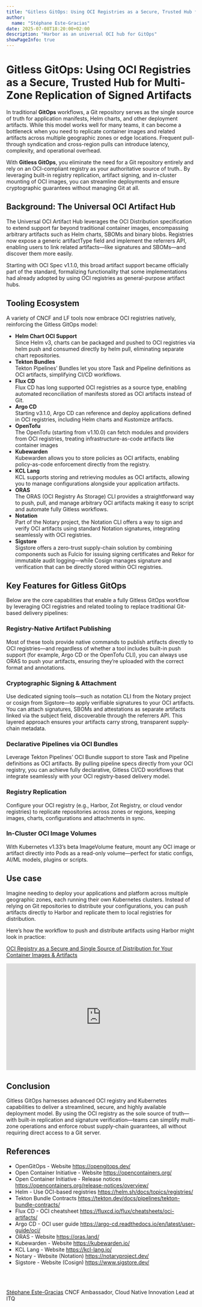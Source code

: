```yaml
---
title: "Gitless GitOps: Using OCI Registries as a Secure, Trusted Hub for Multi-Zone Replication of Signed Artifacts"
author:
  name: "Stéphane Este-Gracias"
date: 2025-07-08T18:20:00+02:00
description: "Harbor as an universal OCI hub for GitOps"
showPageInfo: true
---
```


# Gitless GitOps: Using OCI Registries as a Secure, Trusted Hub for Multi-Zone Replication of Signed Artifacts

In traditional **GitOps** workflows, a Git repository serves as the single source of truth for application manifests, Helm charts, and other deployment artifacts. While this model works well for many teams, it can become a bottleneck when you need to replicate container images and related artifacts across multiple geographic zones or edge locations. Frequent pull-through syndication and cross-region pulls can introduce latency, complexity, and operational overhead.

With **Gitless GitOps**, you eliminate the need for a Git repository entirely and rely on an OCI-compliant registry as your authoritative source of truth.. By leveraging built-in registry replication, artifact signing, and in-cluster mounting of OCI images, you can streamline deployments and ensure cryptographic guarantees without managing Git at all.

## Background: The Universal OCI Artifact Hub

The Universal OCI Artifact Hub leverages the OCI Distribution specification to extend support far beyond traditional container images, encompassing arbitrary artifacts such as Helm charts, SBOMs and binary blobs. Registries now expose a generic artifactType field and implement the referrers API, enabling users to link related artifacts—like signatures and SBOMs—and discover them more easily.

Starting with OCI Spec v1.1.0, this broad artifact support became officially part of the standard, formalizing functionality that some implementations had already adopted by using OCI registries as general-purpose artifact hubs.

## Tooling Ecosystem

A variety of CNCF and LF tools now embrace OCI registries natively, reinforcing the Gitless GitOps model:

- **Helm Chart OCI Support**
  <br>
  Since Helm v3, charts can be packaged and pushed to OCI registries via helm push and consumed directly by helm pull, eliminating separate chart repositories.
- **Tekton Bundles**
  <br>
  Tekton Pipelines’ Bundles let you store Task and Pipeline definitions as OCI artifacts, simplifying CI/CD workflows.
- **Flux CD**
  <br>
  Flux CD has long supported OCI registries as a source type, enabling automated reconciliation of manifests stored as OCI artifacts instead of Git.
- **Argo CD**
  <br>
  Starting v3.1.0, Argo CD can reference and deploy applications defined in OCI registries, including Helm charts and Kustomize artifacts.
- **OpenTofu**
  <br>
  The OpenTofu (starting from v1.10.0) can fetch modules and providers from OCI registries, treating infrastructure-as-code artifacts like container images
- **Kubewarden**
  <br>
  Kubewarden allows you to store policies as OCI artifacts, enabling policy-as-code enforcement directly from the registry.
- **KCL Lang**
  <br>
  KCL supports storing and retrieving modules as OCI artifacts, allowing you to manage configurations alongside your application artifacts.
- **ORAS**
  <br>
  The ORAS (OCI Registry As Storage) CLI provides a straightforward way to push, pull, and manage arbitrary OCI artifacts making it easy to script and automate fully Gitless workflows.
- **Notation**
  <br>
  Part of the Notary project, the Notation CLI offers a way to sign and verify OCI artifacts using standard Notation signatures, integrating seamlessly with OCI registries.
- **Sigstore**
  <br>
  Sigstore offers a zero-trust supply-chain solution by combining components such as Fulcio for issuing signing certificates and Rekor for immutable audit logging—while Cosign manages signature and verification that can be directly stored within OCI registries.

## Key Features for Gitless GitOps

Below are the core capabilities that enable a fully Gitless GitOps workflow by leveraging OCI registries and related tooling to replace traditional Git-based delivery pipelines:

### Registry-Native Artifact Publishing

Most of these tools provide native commands to publish artifacts directly to OCI registries—and regardless of whether a tool includes built-in push support (for example, Argo CD or the OpenTofu CLI), you can always use ORAS to push your artifacts, ensuring they’re uploaded with the correct format and annotations.

### Cryptographic Signing & Attachment

Use dedicated signing tools—such as notation CLI from the Notary project or cosign from Sigstore—to apply verifiable signatures to your OCI artifacts. You can attach signatures, SBOMs and attestations as separate artifacts linked via the subject field, discoverable through the referrers API. This layered approach ensures your artifacts carry strong, transparent supply-chain metadata.

### Declarative Pipelines via OCI Bundles

Leverage Tekton Pipelines’ OCI Bundle support to store Task and Pipeline definitions as OCI artifacts. By pulling pipeline specs directly from your OCI registry, you can achieve fully declarative, Gitless CI/CD workflows that integrate seamlessly with your OCI registry-based delivery model.

### Registry Replication

Configure your OCI registry (e.g., Harbor, Zot Registry, or cloud vendor registries) to replicate repositories across zones or regions, keeping images, charts, configurations and attachments in sync.

### In-Cluster OCI Image Volumes

With Kubernetes v1.33’s beta ImageVolume feature, mount any OCI image or artifact directly into Pods as a read-only volume—perfect for static configs, AI/ML models, plugins or scripts.

## Use case

Imagine needing to deploy your applications and platform across multiple geographic zones, each running their own Kubernetes clusters. Instead of relying on Git repositories to distribute your configurations, you can push artifacts directly to Harbor and replicate them to local registries for distribution.

Here’s how the workflow to push and distribute artifacts using Harbor might look in practice:

[OCI Registry as a Secure and Single Source of Distribution for Your Container Images & Artifacts](https://youtu.be/cKxkz4xMM5w)

<div style="position: relative; width: 100%; padding-bottom: 56.25%; height: 0; overflow: hidden;">
    <iframe src="https://www.youtube.com/embed/cKxkz4xMM5w" style="position: absolute; top: 0; left: 0; width: 100%; height: 100%; border: 0;" frameborder="0" allow="accelerometer; autoplay; encrypted-media; gyroscope; picture-in-picture" allowfullscreen></iframe>
</div>

## Conclusion

Gitless GitOps harnesses advanced OCI registry and Kubernetes capabilities to deliver a streamlined, secure, and highly available deployment model. By using the OCI registry as the sole source of truth—with built-in replication and signature verification—teams can simplify multi-zone operations and enforce robust supply-chain guarantees, all without requiring direct access to a Git server.

## References

- OpenGitOps - Website https://opengitops.dev/
- Open Container Initiative - Website https://opencontainers.org/
- Open Container Initiative - Release notices https://opencontainers.org/release-notices/overview/
- Helm - Use OCI-based registries https://helm.sh/docs/topics/registries/
- Tekton Bundle Contracts https://tekton.dev/docs/pipelines/tekton-bundle-contracts/
- Flux CD - OCI cheatsheet https://fluxcd.io/flux/cheatsheets/oci-artifacts/
- Argo CD - OCI user guide https://argo-cd.readthedocs.io/en/latest/user-guide/oci/
- ORAS - Website https://oras.land/
- Kubewarden - Website https://kubewarden.io/
- KCL Lang - Website https://kcl-lang.io/
- Notary - Website (Notation) https://notaryproject.dev/
- Sigstore - Website (Cosign) https://www.sigstore.dev/

<br>
<br>

[Stéphane Este-Gracias](https://openprofile.dev/profile/sestegra)
CNCF Ambassador, Cloud Native Innovation Lead at ITQ
